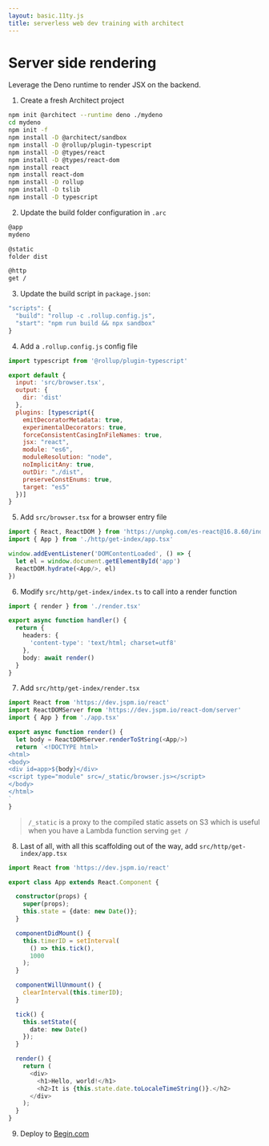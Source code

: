 ```yaml
---
layout: basic.11ty.js
title: serverless web dev training with architect
---
```


# Server side rendering 

Leverage the Deno runtime to render JSX on the backend.

1. Create a fresh Architect project

```bash
npm init @architect --runtime deno ./mydeno
cd mydeno
npm init -f
npm install -D @architect/sandbox 
npm install -D @rollup/plugin-typescript
npm install -D @types/react
npm install -D @types/react-dom
npm install react
npm install react-dom
npm install -D rollup
npm install -D tslib
npm install -D typescript
```

2. Update the build folder configuration in `.arc`

```bash
@app
mydeno

@static
folder dist

@http
get /
```

3. Update the build script in `package.json`:

```javascript
"scripts": {
  "build": "rollup -c .rollup.config.js",
  "start": "npm run build && npx sandbox"
}
```

4. Add a `.rollup.config.js` config file 

```javascript
import typescript from '@rollup/plugin-typescript'

export default {
  input: 'src/browser.tsx',
  output: {
    dir: 'dist'
  },
  plugins: [typescript({
    emitDecoratorMetadata: true,
    experimentalDecorators: true,
    forceConsistentCasingInFileNames: true,
    jsx: "react",
    module: "es6",
    moduleResolution: "node",
    noImplicitAny: true,
    outDir: "./dist",
    preserveConstEnums: true,
    target: "es5"
  })]
}
```

5. Add `src/browser.tsx` for a browser entry file

```typescript
import { React, ReactDOM } from 'https://unpkg.com/es-react@16.8.60/index.js'
import { App } from './http/get-index/app.tsx'

window.addEventListener('DOMContentLoaded', () => {
  let el = window.document.getElementById('app')
  ReactDOM.hydrate(<App/>, el)
})
```

6. Modify `src/http/get-index/index.ts` to call into a render function

```typescript
import { render } from './render.tsx'

export async function handler() {
  return {
    headers: {
      'content-type': 'text/html; charset=utf8'
    },
    body: await render()
  }
}
```

7. Add `src/http/get-index/render.tsx`

```typescript
import React from 'https://dev.jspm.io/react'
import ReactDOMServer from 'https://dev.jspm.io/react-dom/server'
import { App } from './app.tsx'

export async function render() {
  let body = ReactDOMServer.renderToString(<App/>)
  return `<!DOCTYPE html>
<html>
<body>
<div id=app>${body}</div>
<script type="module" src=/_static/browser.js></script>
</body>
</html>
`
}
```

> `/_static` is a proxy to the compiled static assets on S3 which is useful when you have a Lambda function serving `get /`

8. Last of all, with all this scaffolding out of the way, add `src/http/get-index/app.tsx`

```typescript
import React from 'https://dev.jspm.io/react'

export class App extends React.Component {

  constructor(props) {
    super(props);
    this.state = {date: new Date()};
  }

  componentDidMount() {
    this.timerID = setInterval(
      () => this.tick(),
      1000
    );
  }

  componentWillUnmount() {
    clearInterval(this.timerID);
  }

  tick() {
    this.setState({
      date: new Date()
    });
  }

  render() {
    return (
      <div>
        <h1>Hello, world!</h1>
        <h2>It is {this.state.date.toLocaleTimeString()}.</h2>
      </div>
    );
  }
}
```

9. Deploy to [Begin.com](https://begin.com)
